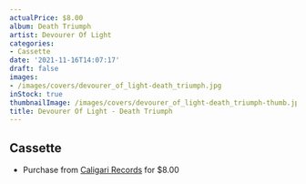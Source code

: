 ```yaml
---
actualPrice: $8.00
album: Death Triumph
artist: Devourer Of Light
categories:
- Cassette
date: '2021-11-16T14:07:17'
draft: false
images:
- /images/covers/devourer_of_light-death_triumph.jpg
inStock: true
thumbnailImage: /images/covers/devourer_of_light-death_triumph-thumb.jpg
title: Devourer Of Light - Death Triumph
---
```


## Cassette
* Purchase from [Caligari Records](https://caligarirecords.storenvy.com/products/29665996-devourer-of-light-death-triumph) for $8.00
